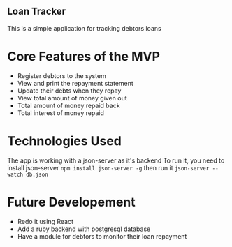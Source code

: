 ## Loan Tracker
This is a simple application for tracking debtors loans

# Core Features of the MVP
- Register debtors to the system
- View and print the repayment statement
- Update their debts when they repay
- View total amount of money given out
- Total amount of money repaid back
- Total interest of money repaid

# Technologies Used
The app is working with a json-server as it's backend
To run it, you need to install json-server
```npm install json-server -g```
then run it 
``` json-server --watch db.json ```

# Future Developement
- Redo it using React
- Add a ruby backend with postgresql database
- Have a module for debtors to monitor their loan repayment